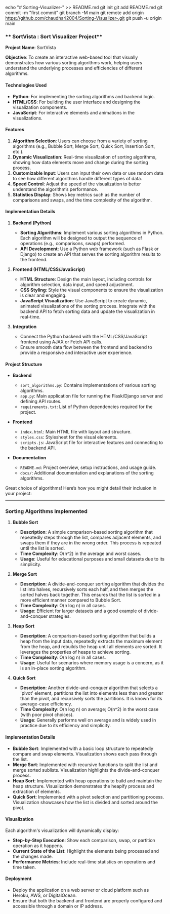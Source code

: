 echo "# Sorting-Visualizer-" >> README.md
git init
git add README.md
git commit -m "first commit"
git branch -M main
git remote add origin https://github.com/chaudhari2004/Sorting-Visualizer-.git
git push -u origin main



### **  SortVista : Sort Visualizer Project**

**Project Name**: SortVista

**Objective**: To create an interactive web-based tool that visually demonstrates how various sorting algorithms work, helping users understand the underlying processes and efficiencies of different algorithms.

#### **Technologies Used**

- **Python**: For implementing the sorting algorithms and backend logic.
- **HTML/CSS**: For building the user interface and designing the visualization components.
- **JavaScript**: For interactive elements and animations in the visualizations.

#### **Features**

1. **Algorithm Selection**: Users can choose from a variety of sorting algorithms (e.g., Bubble Sort, Merge Sort, Quick Sort, Insertion Sort, etc.).
2. **Dynamic Visualization**: Real-time visualization of sorting algorithms, showing how data elements move and change during the sorting process.
3. **Customizable Input**: Users can input their own data or use random data to see how different algorithms handle different types of data.
4. **Speed Control**: Adjust the speed of the visualization to better understand the algorithm’s performance.
5. **Statistics Display**: Shows key metrics such as the number of comparisons and swaps, and the time complexity of the algorithm.

#### **Implementation Details**

1. **Backend (Python)**
   - **Sorting Algorithms**: Implement various sorting algorithms in Python. Each algorithm will be designed to output the sequence of operations (e.g., comparisons, swaps) performed.
   - **API Development**: Use a Python web framework (such as Flask or Django) to create an API that serves the sorting algorithm results to the frontend.

2. **Frontend (HTML/CSS/JavaScript)**
   - **HTML Structure**: Design the main layout, including controls for algorithm selection, data input, and speed adjustment.
   - **CSS Styling**: Style the visual components to ensure the visualization is clear and engaging.
   - **JavaScript Visualization**: Use JavaScript to create dynamic, animated visualizations of the sorting process. Integrate with the backend API to fetch sorting data and update the visualization in real-time.

3. **Integration**
   - Connect the Python backend with the HTML/CSS/JavaScript frontend using AJAX or Fetch API calls.
   - Ensure smooth data flow between the frontend and backend to provide a responsive and interactive user experience.

#### **Project Structure**

- **Backend**
  - `sort_algorithms.py`: Contains implementations of various sorting algorithms.
  - `app.py`: Main application file for running the Flask/Django server and defining API routes.
  - `requirements.txt`: List of Python dependencies required for the project.

- **Frontend**
  - `index.html`: Main HTML file with layout and structure.
  - `styles.css`: Stylesheet for the visual elements.
  - `scripts.js`: JavaScript file for interactive features and connecting to the backend API.

- **Documentation**
  - `README.md`: Project overview, setup instructions, and usage guide.
  - `docs/`: Additional documentation and explanations of the sorting algorithms.


Great choice of algorithms! Here’s how you might detail their inclusion in your project:

---

### **Sorting Algorithms Implemented**

1. **Bubble Sort**
   - **Description**: A simple comparison-based sorting algorithm that repeatedly steps through the list, compares adjacent elements, and swaps them if they are in the wrong order. This process is repeated until the list is sorted.
   - **Time Complexity**: O(n^2) in the average and worst cases.
   - **Usage**: Useful for educational purposes and small datasets due to its simplicity.

2. **Merge Sort**
   - **Description**: A divide-and-conquer sorting algorithm that divides the list into halves, recursively sorts each half, and then merges the sorted halves back together. This ensures that the list is sorted in a more efficient manner compared to Bubble Sort.
   - **Time Complexity**: O(n log n) in all cases.
   - **Usage**: Efficient for larger datasets and a good example of divide-and-conquer strategies.

3. **Heap Sort**
   - **Description**: A comparison-based sorting algorithm that builds a heap from the input data, repeatedly extracts the maximum element from the heap, and rebuilds the heap until all elements are sorted. It leverages the properties of heaps to achieve sorting.
   - **Time Complexity**: O(n log n) in all cases.
   - **Usage**: Useful for scenarios where memory usage is a concern, as it is an in-place sorting algorithm.

4. **Quick Sort**
   - **Description**: Another divide-and-conquer algorithm that selects a 'pivot' element, partitions the list into elements less than and greater than the pivot, and recursively sorts the partitions. It is known for its average-case efficiency.
   - **Time Complexity**: O(n log n) on average; O(n^2) in the worst case (with poor pivot choices).
   - **Usage**: Generally performs well on average and is widely used in practice due to its efficiency and simplicity.

#### **Implementation Details**

- **Bubble Sort**: Implemented with a basic loop structure to repeatedly compare and swap elements. Visualization shows each pass through the list.
- **Merge Sort**: Implemented with recursive functions to split the list and merge sorted sublists. Visualization highlights the divide-and-conquer process.
- **Heap Sort**: Implemented with heap operations to build and maintain the heap structure. Visualization demonstrates the heapify process and extraction of elements.
- **Quick Sort**: Implemented with a pivot selection and partitioning process. Visualization showcases how the list is divided and sorted around the pivot.

#### **Visualization**

Each algorithm's visualization will dynamically display:
- **Step-by-Step Execution**: Show each comparison, swap, or partition operation as it happens.
- **Current State of the List**: Highlight the elements being processed and the changes made.
- **Performance Metrics**: Include real-time statistics on operations and time taken.





#### **Deployment**

- Deploy the application on a web server or cloud platform such as Heroku, AWS, or DigitalOcean.
- Ensure that both the backend and frontend are properly configured and accessible through a domain or IP address.





